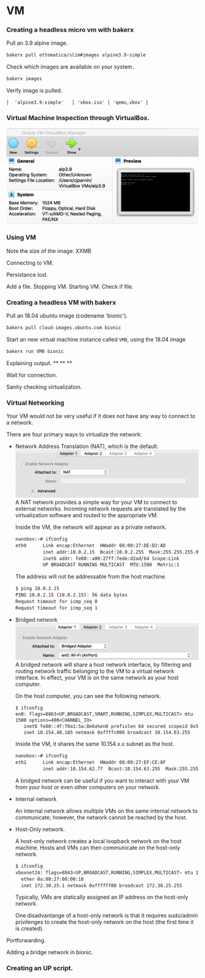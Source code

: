 # VM

### Creating a headless micro vm with bakerx

Pull an 3.9 alpine image.

```bash
bakerx pull ottomatica/slim#images alpine3.9-simple
```

Check which images are available on your system.

```bash
bakerx images
```

Verify image is pulled.


```
│  'alpine3.9-simple'   │ 'vbox.iso' │ 'qemu,vbox' │
```

### Virtual Machine Inspection through VirtualBox.

![img](imgs/VM-preview.png)


### Using VM 

Note the size of the image: XXMB

Connecting to VM.



Persistance lost.

Add a file.
Stopping VM. Starting VM. Check if file.




### Creating a headless VM with bakerx

Pull an 18.04 ubuntu image (codename 'bionic').

```bash
bakerx pull cloud-images.ubuntu.com bionic
```

Start an new virtual machine instance called `VM0`, using the 18.04 image

```bash
bakerx run VM0 bionic
```

Explaining output.
**
**
**

Wait for connection.

Sanity checking virtualization.


### Virtual Networking 

Your VM would not be very useful if it does not have any way to connect to a network.

There are four primary ways to virtualize the network:

* Network Address Translation (NAT), which is the default.
  ![VM-NAT](imgs/VM-NAT.png)
  A NAT network provides a simple way for your VM to connect to external networks. Incoming network requests are translated by the virtualization software and routed to the appropriate VM.


  Inside the VM, the network will appear as a private network.
  ```bash
  nanobox:~# ifconfig
  eth0      Link encap:Ethernet  HWaddr 08:00:27:DE:D2:AD  
            inet addr:10.0.2.15  Bcast:10.0.2.255  Mask:255.255.255.0
            inet6 addr: fe80::a00:27ff:fede:d2ad/64 Scope:Link
            UP BROADCAST RUNNING MULTICAST  MTU:1500  Metric:1
   ```

   The address will not be addressable from the host machine.
   ```bash
   $ ping 10.0.2.15
   PING 10.0.2.15 (10.0.2.15): 56 data bytes
   Request timeout for icmp_seq 0
   Request timeout for icmp_seq 1
   ```

* Bridged network
   ![VM-Bridge](imgs/VM-bridged.png)
   A bridged network will share a host network interface, by filtering and routing network traffic belonging to the VM to a virtual network interface. In effect, your VM is on the same network as your host computer.

   On the host computer, you can see the following network.
   ```
   $ ifconfig
   en0: flags=8863<UP,BROADCAST,SMART,RUNNING,SIMPLEX,MULTICAST> mtu 1500 options=400<CHANNEL_IO>
      inet6 fe80::4f:70a1:5a:8e6a%en0 prefixlen 64 secured scopeid 0x5 
      inet 10.154.40.185 netmask 0xffffc000 broadcast 10.154.63.255
   ```

   Inside the VM, it shares the same 10.154.x.x subnet as the host.

   ```bash
   nanobox:~# ifconfig
   eth1      Link encap:Ethernet  HWaddr 08:00:27:EF:CE:8F  
             inet addr:10.154.62.77  Bcast:10.154.63.255  Mask:255.255.192.0
   ```

   A bridged network can be useful if you want to interact with your VM from your host or even other computers on your network.

* Internal network

  An internal network allows multiple VMs on the same internal network to communicate; however, the network cannot be reached by the host. 

* Host-Only network.

  A host-only network creates a local loopback network on the host machine. Hosts and VMs can then communicate on the host-only network.

  ```bash
  $ ifconfig
  vboxnet24: flags=8843<UP,BROADCAST,RUNNING,SIMPLEX,MULTICAST> mtu 1500
	ether 0a:00:27:00:00:18 
	inet 172.30.25.1 netmask 0xffffff00 broadcast 172.30.25.255
  ```

  Typically, VMs are statically assigned an IP address on the host-only network.

  One disadvantange of a host-only network is that it requires sudo/admin privilenges to create the host-only network on the host (the first time it is created).





Portforwarding.

Adding a bridge network in bionic.

### Creating an UP script.